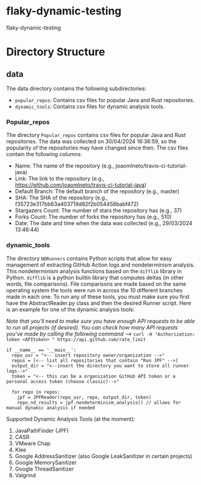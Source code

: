 # flaky-dynamic-testing
flaky-dynamic-testing

# Directory Structure

## data
The data directory contains the following subdirectories:
- `popular_repos`: Contains csv files for popular Java and Rust repositories.
- `dynamic_tools`: Contains csv files for dynamic analysis tools.

### Popular_repos
The directory `Popular_repos` contains csv files for popular Java and Rust repositories. The data was collected on 30/04/2024 16:36:59, so the popularity of the repositories may have changed since then.
The csv files contain the following columns:
<!-- Name,Link,Default Branch,SHA,Stargazers Count,Forks Count,Date -->
<!-- joaomlneto/travis-ci-tutorial-java,https://github.com/joaomlneto/travis-ci-tutorial-java,master,f35723e317bb63a403719d82f2b054458babf472,37,510,29/03/2024 13:46:44 -->
<!-- eg:  -->
- Name: The name of the repository (e.g., joaomlneto/travis-ci-tutorial-java)
- Link: The link to the repository (e.g., https://github.com/joaomlneto/travis-ci-tutorial-java)
- Default Branch: The default branch of the repository (e.g., master)
- SHA: The SHA of the repository (e.g., f35723e317bb63a403719d82f2b054458babf472)
- Stargazers Count: The number of stars the repository has (e.g., 37)
- Forks Count: The number of forks the repository has (e.g., 510)
- Date: The date and time when the data was collected (e.g., 29/03/2024 13:46:44)

### dynamic_tools
The directory `NDRunners` contains Python scripts that allow for easy management of extracting GitHub Action logs and nondeterminism analysis. This nondeterminism analysis functions based on the `difflib` library in Python. `difflib` is a python builtin library that computes deltas (in other words, file comparisons). File comparisons are made based on the same operating system the tools were run in across the 10 different branches made in each one. To run any of these tools, you must make sure you first have the AbstractReader.py class and then the desired Runner script. Here is an example for one of the dynamic analysis tools: 

*Note that you'll need to make sure you have enough API requests to be able to run all projects (if desired). You can check how many API requests you've made by calling the following command -->* `curl -H "Authorization: token <APItoken> " https://api.github.com/rate_limit`


```
if __name__ == '__main__':
  repo_usr = "<-- insert repository owner/organization -->"
  repos = [<-- list all repositories that contain "Run JPF" -->]
  output_dir = "<--insert the directory you want to store all runner logs-->"
  token = "<-- this can be a organization GitHub API token or a personal access token (choose classic)-->"

  for repo in repos:
    jpf = JPFReader(repo_usr, repo, output_dir, token)
    repo_nd_results = jpf.nondeterminism_analysis() // allows for manual dynamic analysis if needed
```

Supported Dynamic Analysis Tools (at the moment): 
1. JavaPathFinder (JPF)
2. CASR
3. VMware Chap
4. Klee
5. Google AddressSanitizer (also Google LeakSanitizer in certain projects)
6. Google MemorySanitizer
7. Google ThreadSanitizer
8. Valgrind
